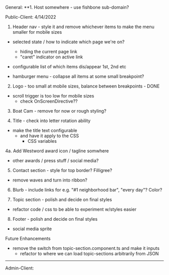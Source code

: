 General:
**1. Host somewhere - use fishbone sub-domain?

Public-Client:
4/14/2022
1. Header nav - style it and remove whichever items to make the menu smaller for mobile sizes
  - selected state / how to indicate which page we're on?
    - hiding the current page link
    - "caret" indicator on active link
  - configurable list of which items dis/appear 1st, 2nd etc

  - hamburger menu - collapse all items at some small breakpoint?

2. Logo - too small at mobile sizes, balance between breakpoints - DONE
  - scroll trigger is too low for mobile sizes
    - check OnScreenDirective??

3. Boat Cam - remove for now or rough styling?

4. Title - check into letter rotation ability
  - make the title text configurable
    - and have it apply to the CSS
      - CSS variables

4a. Add Westword award icon / tagline somwhere
  - other awards / press stuff / social media?

5. Contact section - style for top border? Filligree?
  - remove waves and turn into ribbon?

6. Blurb - include links for e.g. "#1 neighborhood bar", "every day"? Color?

7. Topic section - polish and decide on final styles
  - refactor code / css to be able to experiment w/styles easier

8. Footer - polish and decide on final styles
  - social media sprite

Future Enhancements
* remove the switch from topic-section.component.ts and make it inputs
  * refactor to where we can load topic-sections arbitrarily from JSON

--------------------------------------------
Admin-Client: